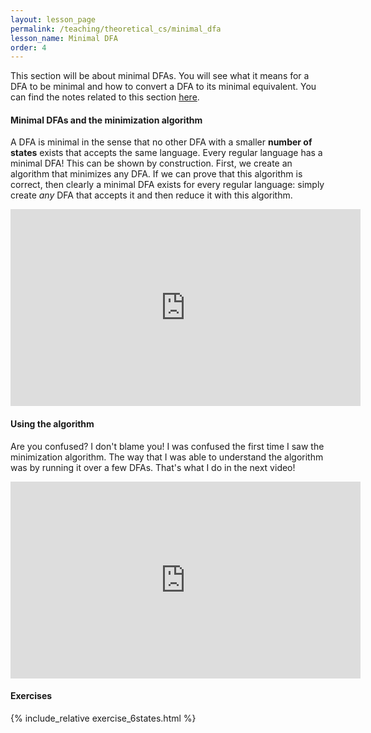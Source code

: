 ```yaml
---
layout: lesson_page
permalink: /teaching/theoretical_cs/minimal_dfa
lesson_name: Minimal DFA
order: 4
---
```


This section will be about minimal DFAs. You will see what it means for a DFA to be minimal and how to convert a DFA to its minimal equivalent. You can find the notes related to this section [here](minimal_dfa.pdf).

<h4>Minimal DFAs and the minimization algorithm</h4>

A DFA is minimal in the sense that no other DFA with a smaller **number of states** exists that accepts the same language. Every regular language has a minimal DFA! This can be shown by construction. First, we create an algorithm that minimizes any DFA. If we can prove that this algorithm is correct, then clearly a minimal DFA exists for every regular language: simply create *any* DFA that accepts it and then reduce it with this algorithm.

<iframe width="560" height="315" src="https://www.youtube.com/embed/C4K1o8cWfc4" title="YouTube video player" frameborder="0" allow="accelerometer; autoplay; clipboard-write; encrypted-media; gyroscope; picture-in-picture" allowfullscreen></iframe>

<h4>Using the algorithm</h4>

Are you confused? I don't blame you! I was confused the first time I saw the minimization algorithm. The way that I was able to understand the algorithm was by running it over a few DFAs. That's what I do in the next video!

<iframe width="560" height="315" src="https://www.youtube.com/embed/9hFa2wY77D8" title="YouTube video player" frameborder="0" allow="accelerometer; autoplay; clipboard-write; encrypted-media; gyroscope; picture-in-picture" allowfullscreen></iframe>

<h4>Exercises</h4>

{% include_relative exercise_6states.html %}